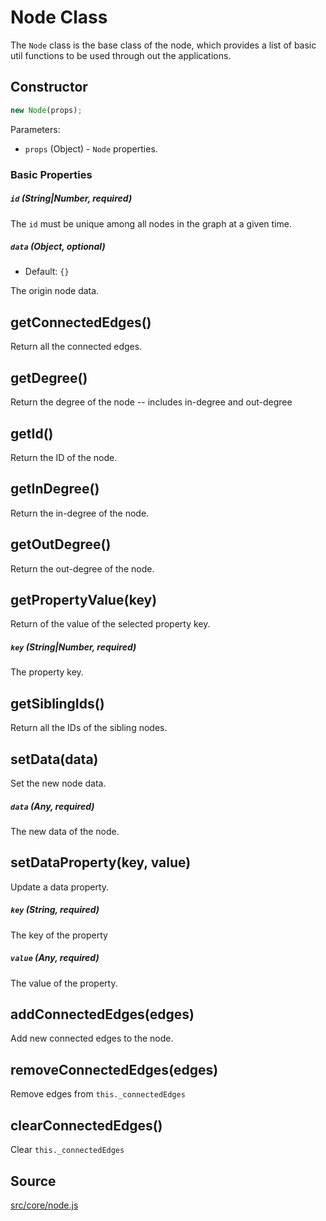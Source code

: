 # Node Class

The `Node` class is the base class of the node, which provides a list of basic util functions to be used through out the applications.


## Constructor
```js
new Node(props);
```

Parameters:
- `props` (Object) - `Node` properties.

### Basic Properties
##### `id` (String|Number, required)

The `id` must be unique among all nodes in the graph at a given time.

##### `data` (Object, optional)

- Default: `{}`

The origin node data.


## getConnectedEdges()
Return all the connected edges.


## getDegree()

Return the degree of the node -- includes in-degree and out-degree


## getId()

Return the ID of the node.


## getInDegree()

Return the in-degree of the node.


## getOutDegree()

Return the out-degree of the node.


## getPropertyValue(key)

Return of the value of the selected property key.

##### `key` (String|Number, required)

The property key.


## getSiblingIds()

Return all the IDs of the sibling nodes.


## setData(data)

Set the new node data.

##### `data` (Any, required)

The new data of the node.


## setDataProperty(key, value)

Update a data property.

##### `key` (String, required)

The key of the property

##### `value` (Any, required)

The value of the property.


## addConnectedEdges(edges)

Add new connected edges to the node.


## removeConnectedEdges(edges)

Remove edges from `this._connectedEdges`


## clearConnectedEdges()

Clear `this._connectedEdges`


## Source

[src/core/node.js](https://github.com/uber/graph.gl/blob/master/src/core/node.js)
